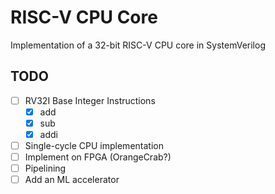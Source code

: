 # RISC-V CPU Core

Implementation of a 32-bit RISC-V CPU core in SystemVerilog

TODO
---
- [ ] RV32I Base Integer Instructions
  - [x] add
  - [x] sub
  - [x] addi
- [ ] Single-cycle CPU implementation
- [ ] Implement on FPGA (OrangeCrab?)
- [ ] Pipelining
- [ ] Add an ML accelerator